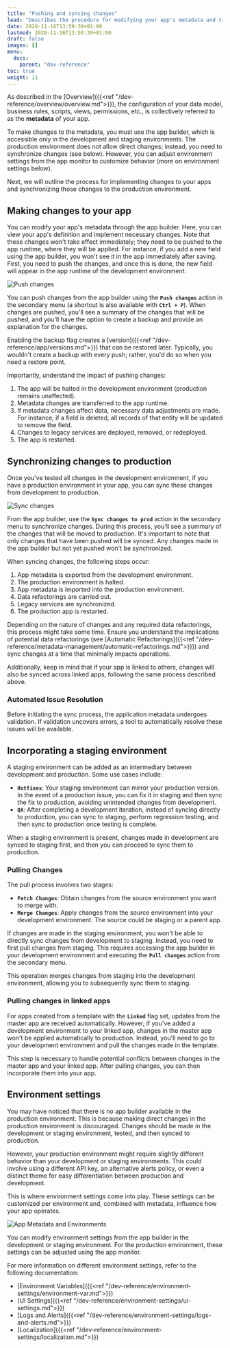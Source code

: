 ```yaml
---
title: "Pushing and syncing changes"
lead: "Describes the procedure for modifying your app's metadata and transitioning it from the development environment to the production environment."
date: 2020-11-16T13:59:39+01:00
lastmod: 2020-11-16T13:59:39+01:00
draft: false
images: []
menu:
  docs:
    parent: "dev-reference"
toc: true
weight: 11
---
```


As described in the [Overview]({{<ref "/dev-reference/overview/overview.md">}}), the configuration of your data model, business rules, scripts, views, permissions, etc., is collectively referred to as the **metadata** of your app.

To make changes to the metadata, you must use the app builder, which is accessible only in the development and staging environments. The production environment does not allow direct changes; instead, you need to synchronize changes (see below). However, you can adjust environment settings from the app monitor to customize behavior (more on environment settings below).

Next, we will outline the process for implementing changes to your apps and synchronizing those changes to the production environment.

## **Making changes to your app**

You can modify your app's metadata through the app builder. Here, you can view your app's definition and implement necessary changes. Note that these changes won't take effect immediately; they need to be pushed to the app runtime, where they will be applied. For instance, if you add a new field using the app builder, you won't see it in the app immediately after saving. First, you need to push the changes, and once this is done, the new field will appear in the app runtime of the development environment.

![Push changes](https://pmslingr.github.io/slingrDoc/images/vendor/platform-ref/push-changes.png)

You can push changes from the app builder using the **`Push changes`** action in the secondary menu (a shortcut is also available with **`Ctrl + P`**). When changes are pushed, you'll see a summary of the changes that will be pushed, and you'll have the option to create a backup and provide an explanation for the changes.

Enabling the backup flag creates a [version]({{<ref "/dev-reference/app/versions.md">}}) that can be restored later. Typically, you wouldn't create a backup with every push; rather, you'd do so when you need a restore point.

Importantly, understand the impact of pushing changes:

1. The app will be halted in the development environment (production remains unaffected).
2. Metadata changes are transferred to the app runtime.
3. If metadata changes affect data, necessary data adjustments are made. For instance, if a field is deleted, all records of that entity will be updated to remove the field.
4. Changes to legacy services are deployed, removed, or redeployed.
5. The app is restarted.

## **Synchronizing changes to production**

Once you've tested all changes in the development environment, if you have a production environment in your app, you can sync these changes from development to production.

![Sync changes](https://pmslingr.github.io/slingrDoc/images/vendor/platform-ref/sync-changes.png)

From the app builder, use the **`Sync changes to prod`** action in the secondary menu to synchronize changes. During this process, you'll see a summary of the changes that will be moved to production. It's important to note that only changes that have been pushed will be synced. Any changes made in the app builder but not yet pushed won't be synchronized.

When syncing changes, the following steps occur:

1. App metadata is exported from the development environment.
2. The production environment is halted.
3. App metadata is imported into the production environment.
4. Data refactorings are carried out.
5. Legacy services are synchronized.
6. The production app is restarted.

Depending on the nature of changes and any required data refactorings, this process might take some time. Ensure you understand the implications of potential data refactorings (see [Automatic Refactorings]({{<ref "/dev-reference/metadata-management/automatic-refactorings.md">}})) and sync changes at a time that minimally impacts operations.

Additionally, keep in mind that if your app is linked to others, changes will also be synced across linked apps, following the same process described above.

### Automated Issue Resolution

Before initiating the sync process, the application metadata undergoes validation. If validation uncovers errors, a tool to automatically resolve these issues will be available.

## **Incorporating a staging environment**

A staging environment can be added as an intermediary between development and production. Some use cases include:

- **`Hotfixes`**: Your staging environment can mirror your production version. In the event of a production issue, you can fix it in staging and then sync the fix to production, avoiding unintended changes from development.
- **`QA`**: After completing a development iteration, instead of syncing directly to production, you can sync to staging, perform regression testing, and then sync to production once testing is complete.

When a staging environment is present, changes made in development are synced to staging first, and then you can proceed to sync them to production.

### Pulling Changes

The pull process involves two stages:

- **`Fetch Changes`**: Obtain changes from the source environment you want to merge with.
- **`Merge Changes`**: Apply changes from the source environment into your development environment. The source could be staging or a parent app.

If changes are made in the staging environment, you won't be able to directly sync changes from development to staging. Instead, you need to first pull changes from staging. This requires accessing the app builder in your development environment and executing the **`Pull changes`** action from the secondary menu.

This operation merges changes from staging into the development environment, allowing you to subsequently sync them to staging.

### Pulling changes in linked apps

For apps created from a template with the **`Linked`** flag set, updates from the master app are received automatically. However, if you've added a development environment to your linked app, changes in the master app won't be applied automatically to production. Instead, you'll need to go to your development environment and pull the changes made in the template.

This step is necessary to handle potential conflicts between changes in the master app and your linked app. After pulling changes, you can then incorporate them into your app.

## **Environment settings**

You may have noticed that there is no app builder available in the production environment. This is because making direct changes in the production environment is discouraged. Changes should be made in the development or staging environment, tested, and then synced to production.

However, your production environment might require slightly different behavior than your development or staging environments. This could involve using a different API key, an alternative alerts policy, or even a distinct theme for easy differentiation between production and development.

This is where environment settings come into play. These settings can be customized per environment and, combined with metadata, influence how your app operates.

![App Metadata and Environments](https://pmslingr.github.io/slingrDoc/images/vendor/platform-ref/metadata-to-environments.png)

You can modify environment settings from the app builder in the development or staging environment. For the production environment, these settings can be adjusted using the app monitor.

For more information on different environment settings, refer to the following documentation:

- [Environment Variables]({{<ref "/dev-reference/environment-settings/environment-var.md">}})
- [UI Settings]({{<ref "/dev-reference/environment-settings/ui-settings.md">}})
- [Logs and Alerts]({{<ref "/dev-reference/environment-settings/logs-and-alerts.md">}})
- [Localization]({{<ref "/dev-reference/environment-settings/localization.md">}})

